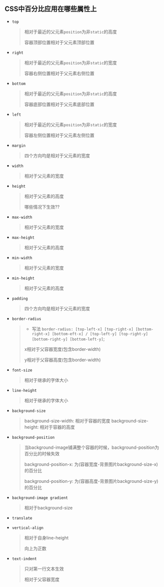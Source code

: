 ## CSS中百分比应用在哪些属性上

* `top`
  > 相对于最近的父元素`position`为非`static`的高度
  > 
  > 容器顶部位置相对于父元素顶部位置
  
* `right`
  > 相对于最近的父元素`position`为非`static`的宽度
  > 
  > 容器右侧位置相对于父元素右侧位置
  
* `bottom`
  > 相对于最近的父元素`position`为非`static`的高度
  > 
  > 容器底部位置相对于父元素底部位置
  
* `left`
  > 相对于最近的父元素`position`为非`static`的宽度
  > 
  > 容器左侧位置相对于父元素左侧位置
  
* `margin`
  > 四个方向均是相对于父元素的宽度
  
* `width`
  > 相对于父元素的宽度
  
* `height`
  > 相对于父元素的高度
  > 
  > 哪些情况下生效??
  
* `max-width`
  > 相对于父元素的宽度
  
* `max-height`
  > 相对于父元素的高度
  
* `min-width`
  > 相对于父元素的宽度
  
* `min-height` 
  > 相对于父元素的高度
  
* `padding`
  > 四个方向均是相对于父元素的宽度

* `border-radius`
  > * 写法 `border-radius: [top-left-x] [top-right-x] [bottom-right-x] [bottom-eft-x] / [top-left-y] [top-right-y] [bottom-right-y] [bottom-left-y]`;
  > 
  > x相对于父容器宽度(包含border-width)
  > 
  > y相对于父容器高度(包含border-width)
  
* `font-size`
  > 相对于继承的字体大小
  
* `line-height`
  > 相对于继承的字体大小
  
* `background-size`
  > background-size-width: 相对于容器的宽度
  > background-size-height: 相对于容器的高度
  
* `background-position`
  > 当background-image铺满整个容器的时候，background-position为百分比的时候失效
  > 
  > background-position-x: 为(容器宽度-背景图片background-size-x)的百分比
  > 
  > background-position-y: 为(容器高度-背景图片background-size-y)的百分比
  
* `background-image gradient`
  > 相对于background-size
  
* `translate`
* `vertical-align`
  > 相对于自身line-height 
  > 
  > 向上为正数
* `text-indent`
  > 只对第一行文本生效
  > 
  > 相对于父容器宽度
